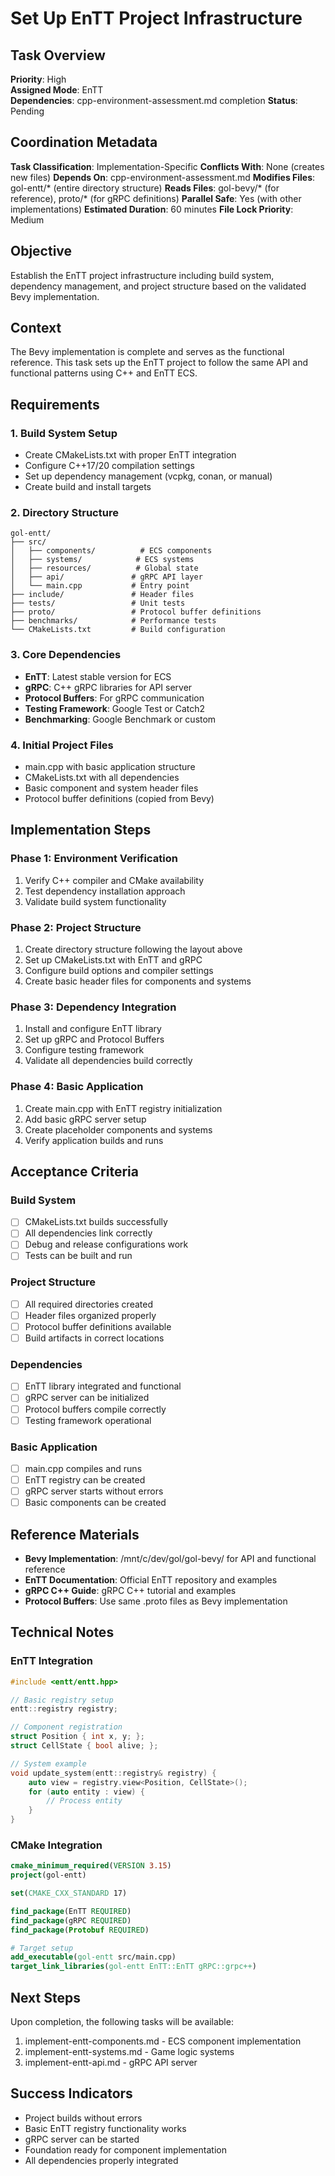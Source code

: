 # Set Up EnTT Project Infrastructure

## Task Overview
**Priority**: High  
**Assigned Mode**: EnTT  
**Dependencies**: cpp-environment-assessment.md completion
**Status**: Pending

## Coordination Metadata
**Task Classification**: Implementation-Specific
**Conflicts With**: None (creates new files)
**Depends On**: cpp-environment-assessment.md
**Modifies Files**: gol-entt/* (entire directory structure)
**Reads Files**: gol-bevy/* (for reference), proto/* (for gRPC definitions)
**Parallel Safe**: Yes (with other implementations)
**Estimated Duration**: 60 minutes
**File Lock Priority**: Medium

## Objective
Establish the EnTT project infrastructure including build system, dependency management, and project structure based on the validated Bevy implementation.

## Context
The Bevy implementation is complete and serves as the functional reference. This task sets up the EnTT project to follow the same API and functional patterns using C++ and EnTT ECS.

## Requirements

### 1. Build System Setup
- Create CMakeLists.txt with proper EnTT integration
- Configure C++17/20 compilation settings
- Set up dependency management (vcpkg, conan, or manual)
- Create build and install targets

### 2. Directory Structure
```
gol-entt/
├── src/
│   ├── components/          # ECS components
│   ├── systems/            # ECS systems
│   ├── resources/          # Global state
│   ├── api/               # gRPC API layer
│   └── main.cpp           # Entry point
├── include/               # Header files
├── tests/                 # Unit tests
├── proto/                 # Protocol buffer definitions
├── benchmarks/            # Performance tests
└── CMakeLists.txt         # Build configuration
```

### 3. Core Dependencies
- **EnTT**: Latest stable version for ECS
- **gRPC**: C++ gRPC libraries for API server
- **Protocol Buffers**: For gRPC communication
- **Testing Framework**: Google Test or Catch2
- **Benchmarking**: Google Benchmark or custom

### 4. Initial Project Files
- main.cpp with basic application structure
- CMakeLists.txt with all dependencies
- Basic component and system header files
- Protocol buffer definitions (copied from Bevy)

## Implementation Steps

### Phase 1: Environment Verification
1. Verify C++ compiler and CMake availability
2. Test dependency installation approach
3. Validate build system functionality

### Phase 2: Project Structure
1. Create directory structure following the layout above
2. Set up CMakeLists.txt with EnTT and gRPC
3. Configure build options and compiler settings
4. Create basic header files for components and systems

### Phase 3: Dependency Integration
1. Install and configure EnTT library
2. Set up gRPC and Protocol Buffers
3. Configure testing framework
4. Validate all dependencies build correctly

### Phase 4: Basic Application
1. Create main.cpp with EnTT registry initialization
2. Add basic gRPC server setup
3. Create placeholder components and systems
4. Verify application builds and runs

## Acceptance Criteria

### Build System
- [ ] CMakeLists.txt builds successfully
- [ ] All dependencies link correctly
- [ ] Debug and release configurations work
- [ ] Tests can be built and run

### Project Structure
- [ ] All required directories created
- [ ] Header files organized properly
- [ ] Protocol buffer definitions available
- [ ] Build artifacts in correct locations

### Dependencies
- [ ] EnTT library integrated and functional
- [ ] gRPC server can be initialized
- [ ] Protocol buffers compile correctly
- [ ] Testing framework operational

### Basic Application
- [ ] main.cpp compiles and runs
- [ ] EnTT registry can be created
- [ ] gRPC server starts without errors
- [ ] Basic components can be created

## Reference Materials
- **Bevy Implementation**: /mnt/c/dev/gol/gol-bevy/ for API and functional reference
- **EnTT Documentation**: Official EnTT repository and examples
- **gRPC C++ Guide**: gRPC C++ tutorial and examples
- **Protocol Buffers**: Use same .proto files as Bevy implementation

## Technical Notes

### EnTT Integration
```cpp
#include <entt/entt.hpp>

// Basic registry setup
entt::registry registry;

// Component registration
struct Position { int x, y; };
struct CellState { bool alive; };

// System example
void update_system(entt::registry& registry) {
    auto view = registry.view<Position, CellState>();
    for (auto entity : view) {
        // Process entity
    }
}
```

### CMake Integration
```cmake
cmake_minimum_required(VERSION 3.15)
project(gol-entt)

set(CMAKE_CXX_STANDARD 17)

find_package(EnTT REQUIRED)
find_package(gRPC REQUIRED)
find_package(Protobuf REQUIRED)

# Target setup
add_executable(gol-entt src/main.cpp)
target_link_libraries(gol-entt EnTT::EnTT gRPC::grpc++)
```

## Next Steps
Upon completion, the following tasks will be available:
1. implement-entt-components.md - ECS component implementation
2. implement-entt-systems.md - Game logic systems
3. implement-entt-api.md - gRPC API server

## Success Indicators
- Project builds without errors
- Basic EnTT registry functionality works
- gRPC server can be started
- Foundation ready for component implementation
- All dependencies properly integrated